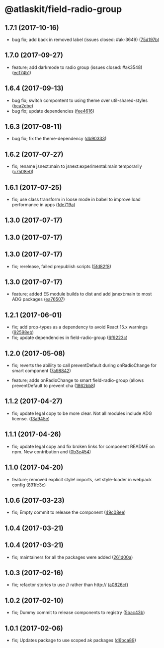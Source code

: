 # @atlaskit/field-radio-group

## 1.7.1 (2017-10-16)

* bug fix; add back in removed label (issues closed: #ak-3649) ([75d197b](https://bitbucket.org/atlassian/atlaskit/commits/75d197b))
## 1.7.0 (2017-09-27)


* feature; add darkmode to radio group (issues closed: #ak3548) ([ec174b1](https://bitbucket.org/atlassian/atlaskit/commits/ec174b1))
## 1.6.4 (2017-09-13)

* bug fix; switch compontent to using theme over util-shared-styles ([bca2ebe](https://bitbucket.org/atlassian/atlaskit/commits/bca2ebe))
* bug fix; update dependencies ([fee4616](https://bitbucket.org/atlassian/atlaskit/commits/fee4616))


## 1.6.3 (2017-08-11)

* bug fix; fix the theme-dependency ([db90333](https://bitbucket.org/atlassian/atlaskit/commits/db90333))









## 1.6.2 (2017-07-27)


* fix; rename jsnext:main to jsnext:experimental:main temporarily ([c7508e0](https://bitbucket.org/atlassian/atlaskit/commits/c7508e0))

## 1.6.1 (2017-07-25)


* fix; use class transform in loose mode in babel to improve load performance in apps ([fde719a](https://bitbucket.org/atlassian/atlaskit/commits/fde719a))

## 1.3.0 (2017-07-17)

## 1.3.0 (2017-07-17)

## 1.3.0 (2017-07-17)


* fix; rerelease, failed prepublish scripts ([5fd82f8](https://bitbucket.org/atlassian/atlaskit/commits/5fd82f8))

## 1.3.0 (2017-07-17)


* feature; added ES module builds to dist and add jsnext:main to most ADG packages ([ea76507](https://bitbucket.org/atlassian/atlaskit/commits/ea76507))

## 1.2.1 (2017-06-01)


* fix; add prop-types as a dependency to avoid React 15.x warnings ([92598eb](https://bitbucket.org/atlassian/atlaskit/commits/92598eb))
* fix; update dependencies in field-radio-group ([6f9223c](https://bitbucket.org/atlassian/atlaskit/commits/6f9223c))

## 1.2.0 (2017-05-08)


* fix; reverts the abiliity to call preventDefault during onRadioChange for smart component ([7a98842](https://bitbucket.org/atlassian/atlaskit/commits/7a98842))


* feature; adds onRadioChange to smart field-radio-group (allows preventDefault to prevent cha ([1862bb8](https://bitbucket.org/atlassian/atlaskit/commits/1862bb8))

## 1.1.2 (2017-04-27)


* fix; update legal copy to be more clear. Not all modules include ADG license. ([f3a945e](https://bitbucket.org/atlassian/atlaskit/commits/f3a945e))

## 1.1.1 (2017-04-26)


* fix; update legal copy and fix broken links for component README on npm. New contribution and ([0b3e454](https://bitbucket.org/atlassian/atlaskit/commits/0b3e454))

## 1.1.0 (2017-04-20)


* feature; removed explicit style! imports, set style-loader in webpack config ([891fc3c](https://bitbucket.org/atlassian/atlaskit/commits/891fc3c))

## 1.0.6 (2017-03-23)


* fix; Empty commit to release the component ([49c08ee](https://bitbucket.org/atlassian/atlaskit/commits/49c08ee))

## 1.0.4 (2017-03-21)

## 1.0.4 (2017-03-21)


* fix; maintainers for all the packages were added ([261d00a](https://bitbucket.org/atlassian/atlaskit/commits/261d00a))

## 1.0.3 (2017-02-16)


* fix; refactor stories to use // rather than http:// ([a0826cf](https://bitbucket.org/atlassian/atlaskit/commits/a0826cf))

## 1.0.2 (2017-02-10)


* fix; Dummy commit to release components to registry ([5bac43b](https://bitbucket.org/atlassian/atlaskit/commits/5bac43b))

## 1.0.1 (2017-02-06)


* fix; Updates package to use scoped ak packages ([d6bca89](https://bitbucket.org/atlassian/atlaskit/commits/d6bca89))
